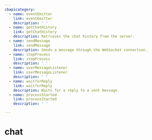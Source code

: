 ```yaml
---
cbapicategory:
  - name: eventEmitter
    link: eventEmitter
    description: ' '
  - name: getChatHistory
    link: getChatHistory
    description: Retrieves the chat history from the server.
  - name: sendMessage
    link: sendMessage
    description: Sends a message through the WebSocket connection.
  - name: stopProcess
    link: stopProcess
    description: ' '
  - name: userMessageListener
    link: userMessageListener
    description: ' '
  - name: waitforReply
    link: waitforReply
    description: Waits for a reply to a sent message.
  - name: processStarted
    link: processStarted
    description: ' '

---
```

# chat
<CBAPICategory />
